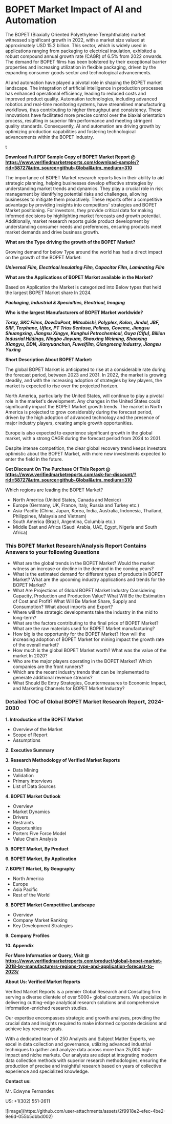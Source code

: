 <h1>BOPET Market Impact of AI and Automation</h1><p>The BOPET (Biaxially Oriented Polyethylene Terephthalate) market witnessed significant growth in 2022, with a market size valued at approximately USD 15.2 billion. This sector, which is widely used in applications ranging from packaging to electrical insulation, exhibited a robust compound annual growth rate (CAGR) of 6.5% from 2022 onwards. The demand for BOPET films has been bolstered by their exceptional barrier properties and increasing utilization in flexible packaging, driven by the expanding consumer goods sector and technological advancements.</p><p>AI and automation have played a pivotal role in shaping the BOPET market landscape. The integration of artificial intelligence in production processes has enhanced operational efficiency, leading to reduced costs and improved product quality. Automation technologies, including advanced robotics and real-time monitoring systems, have streamlined manufacturing workflows, thus contributing to higher throughput and consistency. These innovations have facilitated more precise control over the biaxial orientation process, resulting in superior film performance and meeting stringent quality standards. Consequently, AI and automation are driving growth by optimizing production capabilities and fostering technological advancements within the BOPET industry.</p>t</p><p id="" class=""><strong>Download Full PDF Sample Copy of BOPET Market Report @ <a href="https://www.verifiedmarketreports.com/download-sample/?rid=58727&utm_source=github-Global&utm_medium=310" target="_blank">https://www.verifiedmarketreports.com/download-sample/?rid=58727&utm_source=github-Global&utm_medium=310</a></strong></p><p>The importance of&nbsp;BOPET Market research reports lies in their ability to aid strategic planning, helping businesses develop effective strategies by understanding market trends and dynamics. They play a crucial role in risk management by identifying potential risks and challenges, allowing businesses to mitigate them proactively. These reports offer a competitive advantage by providing insights into competitors' strategies and BOPET Market positioning. For investors, they provide critical data for making informed decisions by highlighting market forecasts and growth potential. Additionally, market research reports guide product development by understanding consumer needs and preferences, ensuring products meet market demands and drive business growth.</p><p><strong>What are the&nbsp;Type driving the growth of the BOPET Market?</strong></p><p id="" class="">Growing demand for below Type around the world has had a direct impact on the growth of the BOPET Market:</p><em><strong>Universal Film, Electrical Insulating Film, Capacitor Film, Laminating Film</strong></em></p><strong>What are the&nbsp;Applications&nbsp;of BOPET Market available in the Market?</strong></p><p id="" class="">Based on Application the Market is categorized into Below types that held the largest BOPET Market share In 2024.</p><em><strong>Packaging, Industrial & Specialties, Electrical, Imaging</strong></em></p><strong>Who is the largest Manufacturers of BOPET Market worldwide?</strong></p><p><em><strong>Toray, SKC Films, DowDuPont, Mitsubishi, Polyplex, Kolon, Jindal, JBF, SRF, Terphane, Uflex, PT Trias Sentosa, Polinas, Coveme, Jiangsu Shuangxing, Jiangsu Xingye, Kanghui Petrochemical, Ouya (Cifu), Billion Indusrial Hildings, Ningbo Jinyuan, Shaoxing Weiming, Shaoxing Xiangyu, DDN, Jianyuanchun, Fuweifilm, Qiangmeng Industry, Jiangsu Yuxing</strong></em></p><p id="" class=""><strong>Short Description About BOPET Market:</strong></p><p>The global BOPET Market is anticipated to rise at a considerable rate during the forecast period, between 2023 and 2031. In 2022, the market is growing steadily, and with the increasing adoption of strategies by key players, the market is expected to rise over the projected horizon.</p><p>North America, particularly the United States, will continue to play a pivotal role in the market's development. Any changes in the United States could significantly impact the BOPET Market growth trends. The market in North America is projected to grow considerably during the forecast period, driven by the high adoption of advanced technology and the presence of major industry players, creating ample growth opportunities.</p><p>Europe is also expected to experience significant growth in the global market, with a strong CAGR during the forecast period from 2024 to 2031.</p><p>Despite intense competition, the clear global recovery trend keeps investors optimistic about the BOPET Market, with more new investments expected to enter the field in the future.</p><p id="" class=""><strong>Get Discount On The Purchase Of This Report @ <a href="https://www.verifiedmarketreports.com/ask-for-discount/?rid=58727&utm_source=github-Global&utm_medium=310" target="_blank">https://www.verifiedmarketreports.com/ask-for-discount/?rid=58727&utm_source=github-Global&utm_medium=310</a></strong></p>Which regions are leading the BOPET Market?</p><ul><li>North America (United States, Canada and Mexico)</li><li>Europe (Germany, UK, France, Italy, Russia and Turkey etc.)</li><li>Asia-Pacific (China, Japan, Korea, India, Australia, Indonesia, Thailand, Philippines, Malaysia and Vietnam)</li><li>South America (Brazil, Argentina, Columbia etc.)</li><li>Middle East and Africa (Saudi Arabia, UAE, Egypt, Nigeria and South Africa)</li></ul><h3 id="" class="">This BOPET Market Research/Analysis Report Contains Answers to your following Questions</h3><ul><li>What are the global trends in the BOPET Market? Would the market witness an increase or decline in the demand in the coming years?</li><li>What is the estimated demand for different types of products in BOPET Market? What are the upcoming industry applications and trends for the BOPET Market?</li><li>What Are Projections of Global BOPET Market Industry Considering Capacity, Production and Production Value? What Will Be the Estimation of Cost and Profit? What Will Be Market Share, Supply and Consumption? What about imports and Export?</li><li>Where will the strategic developments take the industry in the mid to long-term?</li><li>What are the factors contributing to the final price of BOPET Market? What are the raw materials used for BOPET Market manufacturing?</li><li>How big is the opportunity for the BOPET Market? How will the increasing adoption of BOPET Market for mining impact the growth rate of the overall market?</li><li>How much is the global BOPET Market worth? What was the value of the market In 2020?</li><li>Who are the major players operating in the BOPET Market? Which companies are the front runners?</li><li>Which are the recent industry trends that can be implemented to generate additional revenue streams?</li><li>What Should Be Entry Strategies, Countermeasures to Economic Impact, and Marketing Channels for BOPET Market Industry?</li></ul><h3 id="" class="">Detailed TOC of Global BOPET Market Research Report, 2024-2030</h3><p id="" class=""><strong>1. Introduction of the BOPET Market</strong></p><ul><li>Overview of the Market</li><li>Scope of Report</li><li>Assumptions</li></ul><p id="" class=""><strong>2. Executive Summary</strong></p><p id="" class=""><strong>3. Research Methodology of Verified Market Reports</strong></p><ul><li>Data Mining</li><li>Validation</li><li>Primary Interviews</li><li>List of Data Sources</li></ul><p id="" class=""><strong>4. BOPET Market Outlook</strong></p><ul><li>Overview</li><li>Market Dynamics</li><li>Drivers</li><li>Restraints</li><li>Opportunities</li><li>Porters Five Force Model</li><li>Value Chain Analysis</li></ul><p id="" class=""><strong>5. BOPET Market, By Product</strong></p><p id="" class=""><strong>6. BOPET Market, By Application</strong></p><p id="" class=""><strong>7. BOPET Market, By Geography</strong></p><ul><li>North America</li><li>Europe</li><li>Asia Pacific</li><li>Rest of the World</li></ul><p id="" class=""><strong>8. BOPET Market Competitive Landscape</strong></p><ul><li>Overview</li><li>Company Market Ranking</li><li>Key Development Strategies</li></ul><p id="" class=""><strong>9. Company Profiles</strong></p><p id="" class=""><strong>10. Appendix</strong></p><p id="" class=""><strong>For More Information or Query, Visit @ <a href="https://www.verifiedmarketreports.com/product/global-bopet-market-2018-by-manufacturers-regions-type-and-application-forecast-to-2023/" target="_blank">https://www.verifiedmarketreports.com/product/global-bopet-market-2018-by-manufacturers-regions-type-and-application-forecast-to-2023/</a></strong></p><p id="" class=""><strong>About Us: Verified Market Reports</strong></p><p id="" class="">Verified Market Reports is a premier Global Research and Consulting firm serving a diverse clientele of over 5000+ global customers. We specialize in delivering cutting-edge analytical research solutions and comprehensive information-enriched research studies.</p><p id="" class="">Our expertise encompasses strategic and growth analyses, providing the crucial data and insights required to make informed corporate decisions and achieve key revenue goals.</p><p id="" class="">With a dedicated team of 250 Analysts and Subject Matter Experts, we excel in data collection and governance, utilizing advanced industrial techniques to gather and analyze data across more than 25,000 high-impact and niche markets. Our analysts are adept at integrating modern data collection methods with superior research methodologies, ensuring the production of precise and insightful research based on years of collective experience and specialized knowledge.</p><p id="" class=""><strong>Contact us:</strong></p><p id="" class="">Mr. Edwyne Fernandes</p><p id="" class="">US: +1(302) 551-2611</p>
![image](https://github.com/user-attachments/assets/2f9918e2-efec-4be2-9e6d-055b5dbbd002)
